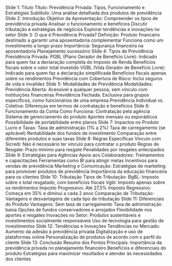 Slide 1: Título
Título: Previdência Privada: Tipos, Funcionamento e Estratégias
Subtítulo: Uma análise detalhada dos produtos de previdência
Slide 2: Introdução
Objetivo da Apresentação:
Compreender os tipos de previdência privada
Analisar o funcionamento e benefícios
Discutir tributação e estratégias de negócios
Explorar tendências e inovações no setor
Slide 3: O que é Previdência Privada?
Definição:
Produto financeiro destinado a garantir uma aposentadoria complementar
Funciona como um investimento a longo prazo
Importância:
Segurança financeira na aposentadoria
Planejamento sucessório
Slide 4: Tipos de Previdência
Previdência Privada:
PGBL (Plano Gerador de Benefício Livre):
Indicado para quem faz a declaração completa do Imposto de Renda
Benefícios fiscais sobre o valor total investido
VGBL (Vida Gerador de Benefício Livre):
Indicado para quem faz a declaração simplificada
Benefícios fiscais apenas sobre os rendimentos
Previdência com Cobertura de Risco:
Inclui seguros de vida e invalidez
Slide 5: Modalidades de Previdência
Modalidades:
Previdência Aberta:
Acessível a qualquer pessoa, sem vínculo com instituições financeiras
Previdência Fechada:
Exclusiva para grupos específicos, como funcionários de uma empresa
Previdência Individual vs. Coletiva:
Diferenças em termos de contratação e benefícios
Slide 6: Funcionamento da Conta
Como Funciona:
Contratação pela agência
Sistema de gerenciamento do produto
Aportes mensais ou esporádicos
Possibilidade de portabilidade entre planos
Slide 7: Impactos no Produto
Lucro e Taxas:
Taxa de administração (1% a 2%)
Taxa de carregamento (se aplicável)
Rentabilidade dos fundos de investimento
Comparação entre diferentes produtos e suas taxas
Slide 8: Regras Específicas
Vínculo com Sicredi:
Não é necessário ter vínculo para contratar o produto
Regras de Resgate:
Prazo mínimo para resgate
Penalidades por resgates antecipados
Slide 9: Estratégias para Agências
Apoio aos Colaboradores:
Treinamentos e capacitações
Ferramentas como BI para atingir metas
Incentivos para vendas de previdência
Marketing e Comunicação:
Estratégias de marketing para promover produtos de previdência
Importância da educação financeira para os clientes
Slide 10: Tributação
Tipos de Tributação:
BgBL: Imposto sobre o total resgatado, com benefícios fiscais
Vgbl: Imposto apenas sobre os rendimentos
Imposto Progressivo: Até 27,5%
Imposto Regressivo: Começa em 35% e diminui a cada 2 anos
Comparação de Tributação:
Vantagens e desvantagens de cada tipo de tributação
Slide 11: Diferenciais do Produto
Vantagens:
Sem taxa de carregamento
Taxa de administração baixa
Opções de fundos conservadores e arrojados
Flexibilidade nos aportes e resgates
Inovações no Setor:
Produtos sustentáveis e investimentos socialmente responsáveis
Uso de tecnologia para gestão de investimentos
Slide 12: Tendências e Inovações
Tendências no Mercado:
Aumento da adesão à previdência privada
Digitalização e uso de plataformas online
Personalização de produtos de acordo com o perfil do cliente
Slide 13: Conclusão
Resumo dos Pontos Principais:
Importância da previdência privada no planejamento financeiro
Benefícios e diferenciais do produto
Estratégias para maximizar resultados e atender às necessidades dos clientes
